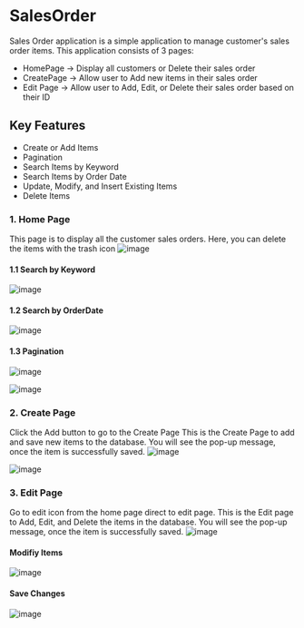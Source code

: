 # SalesOrder
Sales Order application is a simple application to manage customer's sales order items. This application consists of 3 pages:
- HomePage -> Display all customers or Delete their sales order
- CreatePage -> Allow user to Add new items in their sales order
- Edit Page -> Allow user to Add, Edit, or Delete their sales order based on their ID

## Key Features
- Create or Add Items
- Pagination
- Search Items by Keyword
- Search Items by Order Date
- Update, Modify, and Insert Existing Items
- Delete Items

### 1. Home Page
This page is to display all the customer sales orders. Here, you can delete the items with the trash icon
![image](https://github.com/user-attachments/assets/511537b4-5565-4903-b84e-1ab29907a6df)

#### 1.1 Search by Keyword
![image](https://github.com/user-attachments/assets/c372a2d8-0c65-4d6e-9be7-c3e616afdca1)

#### 1.2 Search by OrderDate
![image](https://github.com/user-attachments/assets/b029822e-4eb0-46ce-956e-6d92753999ba)

#### 1.3 Pagination
![image](https://github.com/user-attachments/assets/8abaea41-fe85-47e8-ae57-0e7d0c93da6d)

![image](https://github.com/user-attachments/assets/13a2cbc6-83d6-4c12-8f1d-91a9a6a36d1e)


### 2. Create Page
Click the Add button to go to the Create Page
This is the Create Page to add and save new items to the database. You will see the pop-up message, once the item is successfully saved.
![image](https://github.com/user-attachments/assets/be961bf7-740b-45b7-89be-ecc0ff505d0a)

![image](https://github.com/user-attachments/assets/3e7dfcf2-78c0-43ad-b52b-a68fa2aa071b)

### 3. Edit Page
Go to edit icon from the home page direct to edit page.
This is the Edit page to Add, Edit, and Delete the items in the database. You will see the pop-up message, once the item is successfully saved.
![image](https://github.com/user-attachments/assets/53f16c8f-a628-4d8a-85e0-e2498241fa64)

#### Modifiy Items
![image](https://github.com/user-attachments/assets/188d1f23-4e43-4878-9b0e-23f4041c8e5e)

#### Save Changes
![image](https://github.com/user-attachments/assets/69aadfd3-007d-4fad-befd-e8a171384504)









